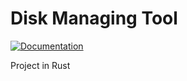 # Disk Managing Tool
[![Documentation](https://img.shields.io/badge/docs-available-brightgreen)](https://marcoramos17.github.io/disk-manager/DiskManagement/)

Project in Rust
